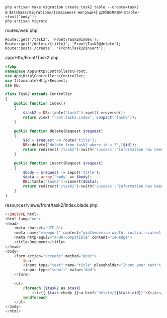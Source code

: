 `php artisan make:migration create_task2_table --create=task2`  
в `database/migrations/{созданная миграция}` добавляем `$table->text('body');`    
`php artisan migrate`  

routes/web.php  
```
Route::get('/task2', 'Front\Task2@index');
Route::get('/delete/{title}', 'Front\Task2@delete');
Route::post('/create', 'Front\Task2@insert');
```
app/Http/Front/Task2.php
```php
<?php
namespace App\Http\Controllers\Front;
use App\Http\Controllers\Controller;
use Illuminate\Http\Request;
use DB;

class Task2 extends Controller
{
    public function index()
    {
        $task2 = DB::table('task2')->get()->reverse();
        return view('front.task2.index', compact('task2'));
    }

    public function delete(Request $request)
    {
        $id = $request -> route('title');
        DB::delete('delete from task2 where id = ?',[$id]);
        return redirect('/task2')->with('success','Information has been  deleted');
    }

    public function insert(Request $request)
    {
        $body = $request -> input('title');
        $data = array('body' => $body);
        DB::table('task2')->insert($data);
        return redirect('/task2')->with('success','Information has been  deleted');
    }
}
```
resources/views/front/task2/index.blade.php
```php
<!DOCTYPE html>
<html lang="en">
<head>
    <meta charset="UTF-8">
    <meta name="viewport" content="width=device-width, initial-scale=1.0">
    <meta http-equiv="X-UA-Compatible" content="ie=edge">
    <title>Document</title>
</head>
<body>
    <form action="/create" method="post">
        @csrf
        <input type="text" name="title" placeholder="Input your text">
        <input type="submit" value="Add">
    </form>

    <ul>
        @foreach ($task2 as $task)
            <li>{{ $task->body }}<a href="delete/{{$task->id}}">X</a></li>
        @endforeach
    </ul>
</body>
</html>
```

